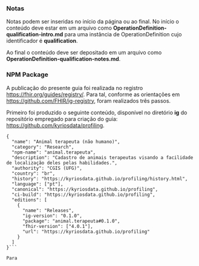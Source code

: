 ### Notas

Notas podem ser inseridas no início da página ou ao final.
No início o conteúdo deve estar em um arquivo como
**OperationDefinition-qualification-intro.md** para uma
instância de OperationDefinition cujo identificador é **qualification**.

Ao final o conteúdo deve ser depositado em um arquivo como
**OperationDefinition-qualification-notes.md**.

### NPM Package

A publicação do presente guia foi realizada no registro
https://fhir.org/guides/registry/. Para tal, conforme as 
orientações em https://github.com/FHIR/ig-registry, foram realizados três passos.

Primeiro foi produzido o seguinte conteúdo, disponível no
diretório **ig** do repositório empregado para criação 
do guia: https://github.com/kyriosdata/profiling. 

```
{
  "name": "Animal terapeuta (não humano)",
  "category": "Research",
  "npm-name": "animal.terapeuta",
  "description": "Cadastro de animais terapeutas visando a facilidade de localização deles pelas habilidades.",
  "authority": "CGIS (UFG)",
  "country": "br",
  "history": "https://kyriosdata.github.io/profiling/history.html",
  "language": ["pt"],
  "canonical": "https://kyriosdata.github.io/profiling",
  "ci-build": "https://kyriosdata.github.io/profiling",
  "editions": [
    {
      "name": "Releases",
      "ig-version": "0.1.0",
      "package": "animal.terapeuta#0.1.0",
      "fhir-version": ["4.0.1"],
      "url": "https://kyriosdata.github.io/profiling"
    }
  ]
}```

Para 
